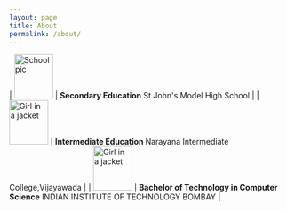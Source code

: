 ```yaml
---
layout: page
title: About
permalink: /about/
---
```


| <img src="https://content3.jdmagicbox.com/comp/krishna/q1/9999p8676.8676.171226090808.p8q1/catalogue/st-johns-em-model-high-school-bantumilli-krishna-schools-kjkc8s45wx-250.jpg" alt="School pic" style="width:70px;height:80px;"> | <strong>Secondary Education</strong> St.John's Model High School |
| <img src="https://www.narayanaschools.in/wp-content/webp-images/Home-Images/vision-narayana.webp" alt="Girl in a jacket" style="width:70px;height:80px;"> | <strong>Intermediate Education </strong>    Narayana Intermediate College,Vijayawada |
| <img src="https://upload.wikimedia.org/wikipedia/en/thumb/1/1d/Indian_Institute_of_Technology_Bombay_Logo.svg/330px-Indian_Institute_of_Technology_Bombay_Logo.svg.png" alt="Girl in a jacket" style="width:70px;height:80px;"> | <strong>Bachelor of Technology in Computer Science</strong>   INDIAN INSTITUTE OF TECHNOLOGY BOMBAY  |
